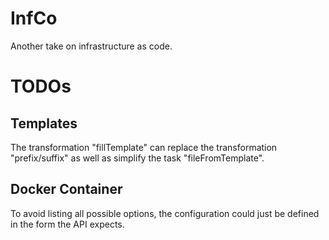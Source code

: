 # InfCo

Another take on infrastructure as code.

# TODOs
## Templates
The transformation "fillTemplate" can replace the transformation "prefix/suffix" as well as simplify the task "fileFromTemplate".
## Docker Container
To avoid listing all possible options, the configuration could just be defined in the form the API expects.

